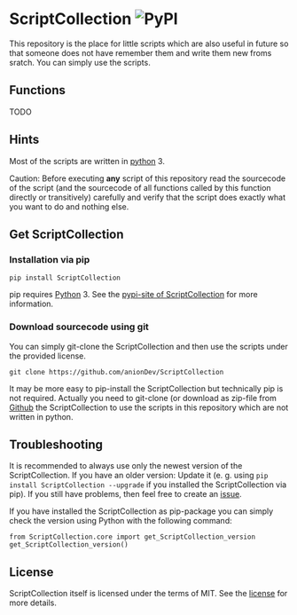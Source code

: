 # ScriptCollection ![PyPI](https://img.shields.io/pypi/v/ScriptCollection)

This repository is the place for little scripts which are also useful in future so that someone does not have remember them and write them new froms sratch. You can simply use the scripts.

## Functions

TODO

## Hints

Most of the scripts are written in [python](https://www.python.org) 3.

Caution: Before executing **any** script of this repository read the sourcecode of the script (and the sourcecode of all functions called by this function directly or transitively) carefully and verify that the script does exactly what you want to do and nothing else.

## Get ScriptCollection

### Installation via pip

```
pip install ScriptCollection
```

pip requires [Python](https://www.python.org) 3. See the [pypi-site of ScriptCollection](https://pypi.org/project/ScriptCollection) for more information.

### Download sourcecode using git

You can simply git-clone the ScriptCollection and then use the scripts under the provided license.

```
git clone https://github.com/anionDev/ScriptCollection
```

It may be more easy to pip-install the ScriptCollection but technically pip is not required. Actually you need to git-clone (or download as zip-file from [Github](https://github.com/anionDev/ScriptCollection) the ScriptCollection to use the scripts in this repository which are not written in python.

## Troubleshooting

It is recommended to always use only the newest version of the ScriptCollection. If you have an older version: Update it (e. g. using `pip install ScriptCollection --upgrade` if you installed the ScriptCollection via pip). If you still have problems, then feel free to create an [issue](https://github.com/anionDev/ScriptCollection/issues).

If you have installed the ScriptCollection as pip-package you can simply check the version using Python with the following command:

```
from ScriptCollection.core import get_ScriptCollection_version
get_ScriptCollection_version()
```

## License

ScriptCollection itself is licensed under the terms of MIT. See the [license](https://raw.githubusercontent.com/anionDev/ScriptCollection/master/License.txt) for more details.
